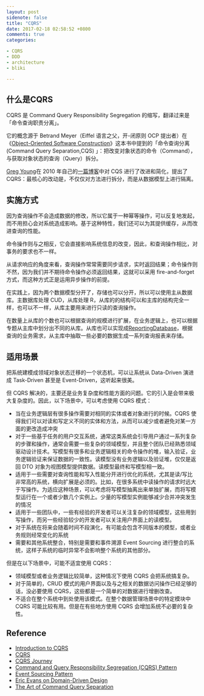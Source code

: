 ```yaml
---
layout: post
sidenote: false
title: "CQRS"
date: 2017-02-18 02:58:52 +0800
comments: true
categories:

- CQRS
- DDD
- architecture
- bliki

---
```


## 什么是CQRS

CQRS 是 Command Query Responsibility Segregation 的缩写，翻译过来是「命令查询职责分离」。

它的概念源于 Betrand Meyer（Eiffel 语言之父，开-闭原则 OCP 提出者）在《[Object-Oriented Software Construction](https://www.amazon.com/Object-Oriented-Software-Construction-Book-CD-ROM/dp/0136291554)》这本书中提到的「命令查询分离 (Command Query Separation,CQS) 」：把改变对象状态的命令（Command），与获取对象状态的查询（Query）拆分。

[Greg Young](http://codebetter.com/gregyoung/)在 2010 年自己的[一篇博客](http://codebetter.com/gregyoung/2010/02/16/cqrs-task-based-uis-event-sourcing-agh/)中对 CQS 进行了改进和简化，提出了 CQRS：最核心的改动是，不仅仅对方法进行拆分，而是从数据模型上进行隔离。

## 实施方式

因为查询操作不会造成数据的修改，所以它属于一种幂等操作，可以反复地发起，而不用担心会对系统造成影响。基于这种特性，我们还可以为其提供缓存，从而改进查询的性能。

命令操作则与之相反，它会直接影响系统信息的改变，因此，和查询操作相比，对事务的要求也不一样。

从请求响应的角度来看，查询操作常常需要同步请求，实时返回结果；命令操作则不然，因为我们并不期待命令操作必须返回结果，这就可以采用 fire-and-forget 方式，而这种方式正是运用异步操作的前提。

在实践上，因为两个数据模型分开了，存储也可以分开，所以可以使用主从数据库。主数据库处理 CUD，从库处理 R，从库的的结构可以和主库的结构完全一样，也可以不一样，从库主要用来进行只读的查询操作。

在数量上从库的个数也可以根据查询的规模进行扩展，在业务逻辑上，也可以根据专题从主库中划分出不同的从库。从库也可以实现成[ReportingDatabase](https://martinfowler.com/bliki/ReportingDatabase.html)，根据查询的业务需求，从主库中抽取一些必要的数据生成一系列查询报表来存储。

## 适用场景

把系统建模成领域对象状态迁移的一个状态机，可以让系统从 Data-Driven 演进成 Task-Driven 甚至是 Event-Driven，这听起来很美。

但 CQRS 解决的，主要还是业务复杂度和性能方面的问题。它的引入是会带来极大复杂度的。因此，以下场景中，可以考虑使用 CQRS 模式：

- 当在业务逻辑层有很多操作需要对相同的实体或者对象进行的时候。CQRS 使得我们可以对读和写定义不同的实体和方法，从而可以减少或者避免对某一方面的更改造成冲突
- 对于一些基于任务的用户交互系统，通常这类系统会引导用户通过一系列复杂的步骤和操作，通常会需要一些复杂的领域模型，并且整个团队已经熟悉领域驱动设计技术。写模型有很多和业务逻辑相关的命令操作的堆，输入验证，业务逻辑验证来保证数据的一致性。读模型没有业务逻辑以及验证堆，仅仅是返回 DTO 对象为视图模型提供数据。读模型最终和写模型相一致。
- 适用于一些需要对查询性能和写入性能分开进行优化的系统，尤其是读/写比非常高的系统，横向扩展是必须的。比如，在很多系统中读操作的请求时远大于写操作。为适应这种场景，可以考虑将写模型抽离出来单独扩展，而将写模型运行在一个或者少数几个实例上。少量的写模型实例能够减少合并冲突发生的情况
- 适用于一些团队中，一些有经验的开发者可以关注复杂的领域模型，这些用到写操作，而另一些经验较少的开发者可以关注用户界面上的读模型。
- 对于系统在将来会随着时间不段演化，有可能会包含不同版本的模型，或者业务规则经常变化的系统
- 需要和其他系统整合，特别是需要和事件溯源 Event Sourcing 进行整合的系统，这样子系统的临时异常不会影响整个系统的其他部分。

但是在以下场景中，可能不适宜使用 CQRS：

- 领域模型或者业务逻辑比较简单，这种情况下使用 CQRS 会把系统搞复杂。
- 对于简单的，CRUD 模式的用户界面以及与之相关的数据访问操作已经足够的话，没必要使用 CQRS，这些都是一个简单的对数据进行增删改查。
- 不适合在整个系统中到处使用该模式。在整个数据管理场景中的特定模块中 CQRS 可能比较有用。但是在有些地方使用 CQRS 会增加系统不必要的复杂性。

## Reference

- [Introduction to CQRS](http://www.codeproject.com/Articles/555855/Introduction-to-CQRS)
- [CQRS](http://martinfowler.com/bliki/CQRS.html)
- [CQRS Journey](http://msdn.microsoft.com/en-us/library/jj554200.aspx)
- [Command and Query Responsibility Segregation (CQRS) Pattern](http://msdn.microsoft.com/en-us/library/dn568103.aspx)
- [Event Sourcing Pattern](http://msdn.microsoft.com/en-us/library/dn589792.aspx)
- [Eric Evans on Domain-Driven Design](http://www.se-radio.net/2015/05/se-radio-episode-226-eric-evans-on-domain-driven-design-at-10-years/)
- [The Art of Command Query Separation](https://hackernoon.com/oo-tricks-the-art-of-command-query-separation-9343e50a3de0)


